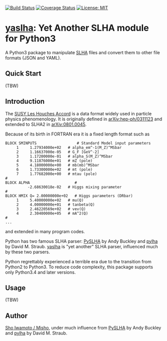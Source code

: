 [![Build Status](https://api.travis-ci.org/misho104/yaslha.svg?branch=master)](https://travis-ci.org/misho104/yaslha)
[![Coverage Status](https://coveralls.io/repos/github/misho104/yaslha/badge.svg?branch=master)](https://coveralls.io/github/misho104/yaslha?branch=master)
[![License: MIT](https://img.shields.io/badge/License-MIT-ff25d1.svg)](https://github.com/misho104/yaslha/blob/master/LICENSE)

[yaslha](https://github.com/misho104/yaslha): Yet Another SLHA module for Python3
=================================================================================

A Python3 package to manipulate [SLHA](http://skands.physics.monash.edu/slha/) files and convert them to other file formats (JSON and YAML).

Quick Start
-----------

(TBW)

Introduction
------------

The [SUSY Les Houches Accord](http://skands.physics.monash.edu/slha/) is a data format widely used in particle physics phenomenology.
It is originally defined in [arXiv:hep-ph/0311123](https://arxiv.org/abs/hep-ph/0311123) and extended to SLHA2 in [arXiv:0801.0045](https://arxiv.org/abs/0801.0045).

Because of its birth in FORTRAN era it is a fixed length format such as

```
BLOCK SMINPUTS                  # Standard Model input parameters
     1     1.27934000e+02   # alpha_em^-1(M_Z)^MSbar
     2     1.16637000e-05   # G_F [GeV^-2]
     3     1.17200000e-01   # alpha_S(M_Z)^MSbar
     4     9.11876000e+01   # mZ (pole)
     5     4.18000000e+00   # mb(mb)^MSbar
     6     1.73300000e+02   # mt (pole)
     7     1.77682000e+00   # mtau (pole)
#
BLOCK ALPHA                    #
          -2.68630018e-02   # Higgs mixing parameter
#
BLOCK HMIX Q= 2.00000000e+02   # Higgs parameters (DRbar)
     1     5.40000000e+02   # mu(Q)
     2     4.00000000e+01   # tanbeta(Q)
     3     2.46220569e+02   # vev(Q)
     4     2.30400000e+05   # mA^2(Q)
#
...
```

and extended in many program codes.

Python has two famous SLHA parser: [PySLHA](http://www.insectnation.org/projects/pyslha) by Andy Buckley and [pylha](https://github.com/DavidMStraub/pylha) by David M. Straub.
[yaslha](https://github.com/misho104/yaslha) is "yet another" SLHA parser, influenced much by these two parsers.

Python regrettably experienced a terrible era due to the transition from Python2 to Python3.
To reduce code complexity, this package supports only Python3.4 and later versions.

Usage
-----

(TBW)

Author
------

[Sho Iwamoto / Misho](https://www.misho-web.com/), under much influence from [PySLHA](http://www.insectnation.org/projects/pyslha) by Andy Buckley and [pylha](https://github.com/DavidMStraub/pylha) by David M. Straub.